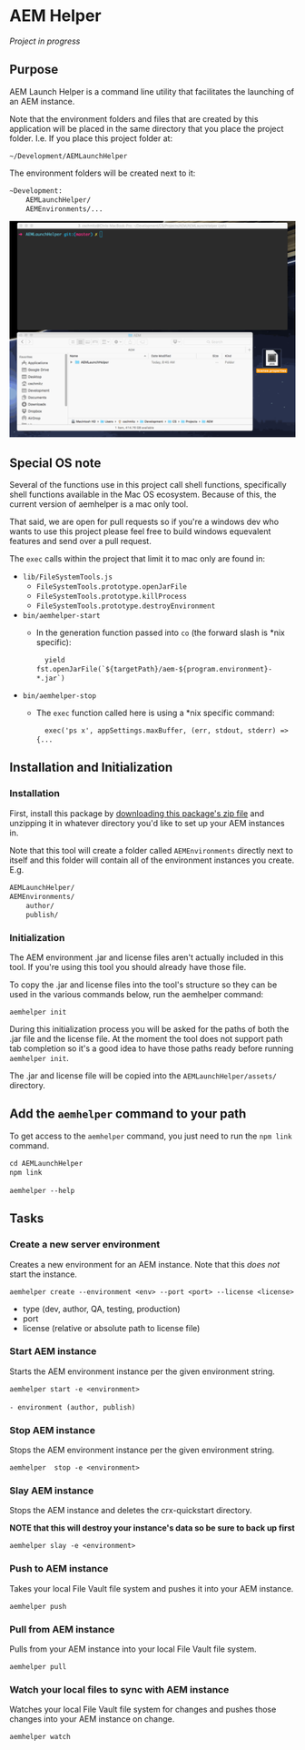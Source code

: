# AEM Helper

*Project in progress*

## Purpose

AEM Launch Helper is a command line utility that facilitates the launching of an AEM instance.

Note that the environment folders and files that are created by this application will be placed in the same directory that you place the project folder. I.e. If you place this project folder at:

    ~/Development/AEMLaunchHelper

The environment folders will be created next to it:

    ~Development:
        AEMLaunchHelper/
        AEMEnvironments/...

![launch helper demo](readmeAttachments/aemhelperDemo.gif)

## Special OS note

Several of the functions use in this project call shell functions, specifically shell functions available in the Mac OS ecosystem. Because of this, the current version of aemhelper is a mac only tool.

That said, we are open for pull requests so if you're a windows dev who wants to use this project please feel free to build windows equevalent features and send over a pull request.

The `exec` calls within the project that limit it to mac only are found in:

- `lib/FileSystemTools.js`
    - `FileSystemTools.prototype.openJarFile`
    - `FileSystemTools.prototype.killProcess`
    - `FileSystemTools.prototype.destroyEnvironment`
- `bin/aemhelper-start`
    - In the generation function passed into `co` (the forward slash is *nix specific):

            yield fst.openJarFile(`${targetPath}/aem-${program.environment}-*.jar`)

- `bin/aemhelper-stop`
    - The `exec` function called here is using a *nix specific command:

            exec('ps x', appSettings.maxBuffer, (err, stdout, stderr) => {...


## Installation and Initialization

### Installation

First, install this package by [downloading this package's zip file](https://github.com/chris-schmitz/aem-launch-helper/archive/master.zip) and unzipping it in whatever directory you'd like to set up your AEM instances in.

Note that this tool will create a folder called `AEMEnvironments` directly next to itself and this folder will contain all of the environment instances you create. E.g.

    AEMLaunchHelper/
    AEMEnvironments/
        author/
        publish/

### Initialization

The AEM environment .jar and license files aren't actually included in this tool. If you're using this tool you should already have those file.

To copy the .jar and license files into the tool's structure so they can be used in the various commands below, run the aemhelper command:

    aemhelper init

During this initialization process you will be asked for the paths of both the .jar file and the license file. At the moment the tool does not support path tab completion so it's a good idea to have those paths ready before running `aemhelper init`.

The .jar and license file will be copied into the `AEMLaunchHelper/assets/` directory.

## Add the `aemhelper` command to your path

To get access to the `aemhelper` command, you just need to run the `npm link` command.

    cd AEMLaunchHelper
    npm link

    aemhelper --help

## Tasks

### Create a new server environment

Creates a new environment for an AEM instance. Note that this _does not_ start the instance.

    aemhelper create --environment <env> --port <port> --license <license>

- type (dev, author, QA, testing, production)
- port
- license (relative or absolute path to license file)

### Start AEM instance

Starts the AEM environment instance per the given environment string.

    aemhelper start -e <environment>

    - environment (author, publish)

### Stop AEM instance

Stops the AEM environment instance per the given environment string.

    aemhelper  stop -e <environment>


### Slay AEM instance

Stops the AEM instance and deletes the crx-quickstart directory.

**NOTE that this will destroy your instance's data so be sure to back up first**

    aemhelper slay -e <environment>

### Push to AEM instance

Takes your local File Vault file system and pushes it into your AEM instance.

    aemhelper push

### Pull from AEM instance

Pulls from your AEM instance into your local File Vault file system.

    aemhelper pull

### Watch your local files to sync with AEM instance

Watches your local File Vault file system for changes and pushes those changes into your AEM instance on change.

    aemhelper watch

